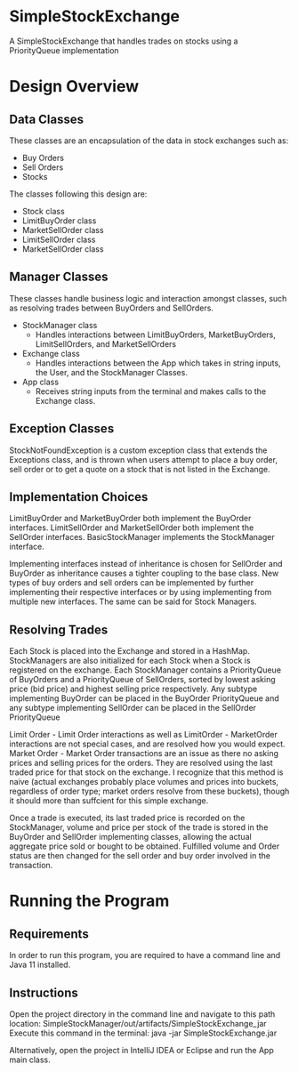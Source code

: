 # SimpleStockExchange
A SimpleStockExchange that handles trades on stocks using a PriorityQueue implementation

# Design Overview
## Data Classes
These classes are an encapsulation of the data in stock exchanges such as:
- Buy Orders 
- Sell Orders
- Stocks

The classes following this design are:
- Stock class
- LimitBuyOrder class
- MarketSellOrder class
- LimitSellOrder class
- MarketSellOrder class
  
## Manager Classes 
These classes handle business logic and interaction amongst classes, such as resolving trades between BuyOrders and SellOrders.
- StockManager class
  - Handles interactions between LimitBuyOrders, MarketBuyOrders, LimitSellOrders, and MarketSellOrders 
- Exchange class
  - Handles interactions between the App which takes in string inputs, the User, and the StockManager Classes.
- App class
  - Receives string inputs from the terminal and makes calls to the Exchange class.
 
## Exception Classes
StockNotFoundException is a custom exception class that extends the Exceptions class, and is thrown when users attempt to place a buy order, sell order or to get a quote on a stock that is not listed in the Exchange.

## Implementation Choices
LimitBuyOrder and MarketBuyOrder both implement the BuyOrder interfaces.
LimitSellOrder and MarketSellOrder both implement the SellOrder interfaces.
BasicStockManager implements the StockManager interface.

Implementing interfaces instead of inheritance is chosen for SellOrder and BuyOrder as inheritance causes a tighter coupling to the base class.
New types of buy orders and sell orders can be implemented by further implementing their respective interfaces or by using implementing from multiple new interfaces.
The same can be said for Stock Managers.

## Resolving Trades
Each Stock is placed into the Exchange and stored in a HashMap. StockManagers are also initialized for each Stock when a Stock is registered on the exchange. 
Each StockManager contains a PriorityQueue of BuyOrders and a PriorityQueue of SellOrders, sorted by lowest asking price (bid price) and highest selling price respectively. Any subtype implementing BuyOrder can be placed in the BuyOrder PriorityQueue and any subtype implementing SellOrder can be placed in the SellOrder PriorityQueue

Limit Order - Limit Order interactions as well as LimitOrder - MarketOrder interactions are not special cases, and are resolved how you would expect. 
Market Order - Market Order transactions are an issue as there no asking prices and selling prices for the orders. They are resolved using the last traded price for that stock on the exchange.
I recognize that this method is naive (actual exchanges probably place volumes and prices into buckets, regardless of order type; market orders resolve from these buckets), though it should more than suffcient for this simple exchange.

Once a trade is executed, its last traded price is recorded on the StockManager, volume and price per stock of the trade is stored in the BuyOrder and SellOrder implementing classes, allowing the actual aggregate price sold or bought to be obtained. Fulfilled volume and Order status are then changed for the sell order and buy order involved in the transaction. 

# Running the Program
## Requirements
In order to run this program, you are required to have a command line and Java 11 installed.

## Instructions
Open the project directory in the command line and navigate to this path location: SimpleStockManager/out/artifacts/SimpleStockExchange_jar
Execute this command in the terminal: java -jar SimpleStockExchange.jar

Alternatively, open the project in IntelliJ IDEA or Eclipse and run the App main class.


